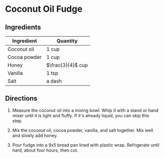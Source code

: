# Coconut Oil Fudge

## Ingredients

| Ingredient | Quantity |
| --- | --- |
| Coconut oil | 1 cup |
| Cocoa powder | 1 cup |
| Honey | $\frac{3}{4}$ cup |
| Vanilla | 1 tsp |
| Salt | a dash |

## Directions

1. Measure the coconut oil into a mixing bowl. Whip it with a stand or hand mixer until it is light and fluffy. If it's already liquid, you can skip this step.

2. Mix the coconut oil, cocoa powder, vanilla, and salt together. Mix well and slowly add honey.

3. Pour fudge into a 9x5 bread pan lined with plastic wrap. Refrigerate until hard, about four hours, then cut.

